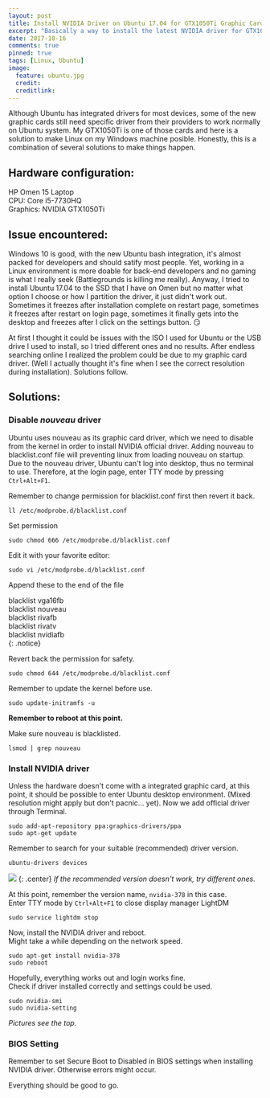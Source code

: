 ```yaml
---
layout: post
title: Install NVIDIA Driver on Ubuntu 17.04 for GTX1050Ti Graphic Card
excerpt: "Basically a way to install the latest NVIDIA driver for GTX1050Ti card on a laptop in Ubuntu."
date: 2017-10-16
comments: true
pinned: true
tags: [Linux, Ubuntu]
image:
  feature: ubuntu.jpg
  credit: 
  creditlink: 
---
```


Although Ubuntu has integrated drivers for most devices, some of the new graphic cards still need specific driver from their providers to work normally on Ubuntu system. My GTX1050Ti is one of those cards and here is a solution to make Linux on my Windows machine posible. Honestly, this is a combination of several solutions to make things happen. 

<!--more-->

## Hardware configuration:
HP Omen 15 Laptop  
CPU: Core i5-7730HQ  
Graphics: NVIDIA GTX1050Ti

## Issue encountered:
Windows 10 is good, with the new Ubuntu bash integration, it's almost packed for developers and should satify most people. Yet, working in a Linux environment is more doable for back-end developers and no gaming is what I really seek (Battlegrounds is killing me really). Anyway, I tried to install Ubuntu 17.04 to the SSD that I have on Omen but no matter what option I choose or how I partition the driver, it just didn't work out. Sometimes it freezes after installation complete on restart page, sometimes it freezes after restart on login page, sometimes it finally gets into the desktop and freezes after I click on the settings button. :smirk: 

At first I thought it could be issues with the ISO I used for Ubuntu or the USB drive I used to install, so I tried different ones and no results. After endless searching online I realized the problem could be due to my graphic card driver. (Well I actually thought it's fine when I see the correct resolution during installation). Solutions follow.

## Solutions:
### Disable *nouveau* driver
Ubuntu uses nouveau as its graphic card driver, which we need to disable from the kernel in order to install NVIDIA official driver. Adding nouveau to blacklist.conf file will preventing linux from loading nouveau on startup.  
Due to the nouveau driver, Ubuntu can't log into desktop, thus no terminal to use. Therefore, at the login page, enter TTY mode by pressing ```Ctrl+Alt+F1```.

Remember to change permission for blacklist.conf first then revert it back. 
~~~ shell
ll /etc/modprobe.d/blacklist.conf
~~~

Set permission
~~~ shell
sudo chmod 666 /etc/modprobe.d/blacklist.conf
~~~

Edit it with your favorite editor:
~~~
sudo vi /etc/modprobe.d/blacklist.conf
~~~

Append these to the end of the file  

blacklist vga16fb  
blacklist nouveau  
blacklist rivafb  
blacklist rivatv  
blacklist nvidiafb  
{: .notice}

Revert back the permission for safety.
~~~ shell
sudo chmod 644 /etc/modprobe.d/blacklist.conf
~~~

Remember to update the kernel before use.
~~~ shell
sudo update-initramfs -u
~~~

**Remember to reboot at this point.** 

Make sure nouveau is blacklisted. 
~~~ shell
lsmod | grep nouveau
~~~

### Install NVIDIA driver
Unless the hardware doesn't come with a integrated graphic card, at this point, it should be possible to enter Ubuntu desktop environment. (Mixed resolution might apply but don't pacnic... yet). Now we add official driver through Terminal. 
~~~ shell
sudo add-apt-repository ppa:graphics-drivers/ppa
sudo apt-get update
~~~
Remember to search for your suitable (recommended) driver version. 
~~~ shell
ubuntu-drivers devices
~~~
![]({{site.url}}/img/device.png)
{: .center}
*If the recommended version doesn't work, try different ones.*  

At this point, remember the version name, ```nvidia-378``` in this case.  
Enter TTY mode by ```Ctrl+Alt+F1``` to close display manager LightDM
~~~ shell
sudo service lightdm stop
~~~
Now, install the NVIDIA driver and reboot.  
Might take a while depending on the network speed. 
~~~ shell
sudo apt-get install nvidia-378
sudo reboot
~~~
Hopefully, everything works out and login works fine.  
Check if driver installed correctly and settings could be used.
~~~ shell
sudo nvidia-smi
sudo nvidia-setting
~~~
*Pictures see the top.*

### BIOS Setting
Remember to set Secure Boot to Disabled in BIOS settings when installing NVIDIA driver. Otherwise errors might occur. 

Everything should be good to go.